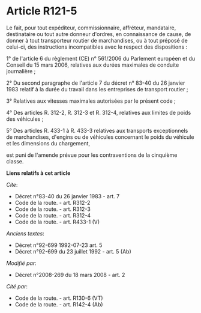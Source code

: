 # Article R121-5

Le fait, pour tout expéditeur, commissionnaire, affréteur, mandataire, destinataire ou tout autre donneur d'ordres, en
connaissance de cause, de donner à tout transporteur routier de marchandises, ou à tout préposé de celui-ci, des instructions
incompatibles avec le respect des dispositions : 

1° de l'article 6 du règlement (CE) n° 561/2006 du Parlement européen et du Conseil du 15 mars 2006, relatives aux durées
maximales de conduite journalière ; 

2° Du second paragraphe de l'article 7 du décret n° 83-40 du 26 janvier 1983 relatif à la durée du travail dans les
entreprises de transport routier ; 

3° Relatives aux vitesses maximales autorisées par le présent code ; 

4° Des articles R. 312-2, 
R. 312-3 et R. 312-4, relatives aux limites de poids des véhicules ; 

5° Des articles R. 433-1 à R. 433-3 relatives aux transports exceptionnels de marchandises, d'engins ou de véhicules
concernant le poids du véhicule et les dimensions du chargement, 

est puni de l'amende prévue pour les contraventions de la cinquième classe.

**Liens relatifs à cet article**

_Cite_:

  - Décret n°83-40 du 26 janvier 1983 - art. 7
  - Code de la route. - art. R312-2
  - Code de la route. - art. R312-3
  - Code de la route. - art. R312-4
  - Code de la route. - art. R433-1 (V)

_Anciens textes_:

  - Décret n°92-699 1992-07-23 art. 5
  - Décret n°92-699 du 23 juillet 1992 - art. 5 (Ab)

_Modifié par_:

  - Décret n°2008-269 du 18 mars 2008 - art. 2

_Cité par_:

  - Code de la route. - art. R130-6 (VT)
  - Code de la route. - art. R142-4 (Ab)
